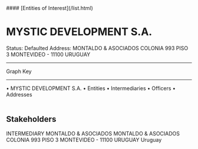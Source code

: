 <link rel="stylesheet" type="text/css" href="../../assets/style.css">
#### [Entities of Interest](/list.html)

<style>
body{background-image:url("http://eoi-graphs.s3-website-eu-west-1.amazonaws.com/MYSTIC_DEVELOPMENT_S.A..png");background-repeat: no-repeat;background-size: contain;}
.markdown>p>span{background-color: white;}
</style>

# MYSTIC DEVELOPMENT S.A.
<span>Status: Defaulted
Address: MONTALDO & ASOCIADOS COLONIA 993  PISO 3 MONTEVIDEO - 11100  URUGUAY
</span>

---



<div class="legend">
Graph Key
<hr>
<span class="focus">• MYSTIC DEVELOPMENT S.A.</span>
<span class="entity">• Entities</span>
<span class="intermediary">• Intermediaries</span>
<span class="officer">• Officers</span>
<span class="address">• Addresses</span>
</div><br>


## Stakeholders
<span>INTERMEDIARY
MONTALDO & ASOCIADOS
MONTALDO & ASOCIADOS COLONIA 993  PISO 3 MONTEVIDEO - 11100  URUGUAY
Uruguay
</span>


